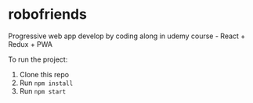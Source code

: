 # robofriends

Progressive web app develop by coding along in udemy course - React + Redux + PWA

To run the project:

1. Clone this repo
2. Run `npm install`
3. Run `npm start`
